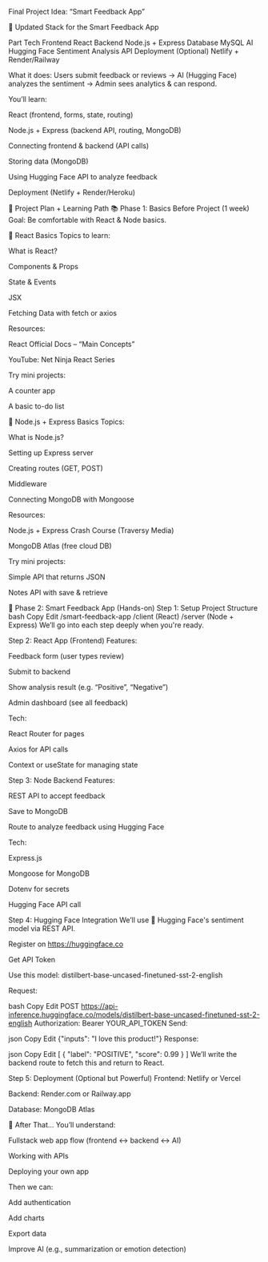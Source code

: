 Final Project Idea: “Smart Feedback App”

🔨 Updated Stack for the Smart Feedback App

Part	                  Tech
Frontend	              React
Backend	                Node.js + Express
Database	              MySQL
AI	                    Hugging Face Sentiment Analysis API
Deployment	(Optional) Netlify + Render/Railway

What it does:
Users submit feedback or reviews → AI (Hugging Face) analyzes the sentiment → Admin sees analytics & can respond.

You’ll learn:

React (frontend, forms, state, routing)

Node.js + Express (backend API, routing, MongoDB)

Connecting frontend & backend (API calls)

Storing data (MongoDB)

Using Hugging Face API to analyze feedback

Deployment (Netlify + Render/Heroku)

🧱 Project Plan + Learning Path
📚 Phase 1: Basics Before Project (1 week)
Goal: Be comfortable with React & Node basics.

🔹 React Basics
Topics to learn:

What is React?

Components & Props

State & Events

JSX

Fetching Data with fetch or axios

Resources:

React Official Docs – “Main Concepts”

YouTube: Net Ninja React Series

Try mini projects:

A counter app

A basic to-do list

🔹 Node.js + Express Basics
Topics:

What is Node.js?

Setting up Express server

Creating routes (GET, POST)

Middleware

Connecting MongoDB with Mongoose

Resources:

Node.js + Express Crash Course (Traversy Media)

MongoDB Atlas (free cloud DB)

Try mini projects:

Simple API that returns JSON

Notes API with save & retrieve

🔨 Phase 2: Smart Feedback App (Hands-on)
Step 1: Setup Project Structure
bash
Copy
Edit
/smart-feedback-app
  /client (React)
  /server (Node + Express)
We’ll go into each step deeply when you're ready.

Step 2: React App (Frontend)
Features:

Feedback form (user types review)

Submit to backend

Show analysis result (e.g. “Positive”, “Negative”)

Admin dashboard (see all feedback)

Tech:

React Router for pages

Axios for API calls

Context or useState for managing state

Step 3: Node Backend
Features:

REST API to accept feedback

Save to MongoDB

Route to analyze feedback using Hugging Face

Tech:

Express.js

Mongoose for MongoDB

Dotenv for secrets

Hugging Face API call

Step 4: Hugging Face Integration
We’ll use 🤗 Hugging Face's sentiment model via REST API.

Register on https://huggingface.co

Get API Token

Use this model: distilbert-base-uncased-finetuned-sst-2-english

Request:

bash
Copy
Edit
POST https://api-inference.huggingface.co/models/distilbert-base-uncased-finetuned-sst-2-english
Authorization: Bearer YOUR_API_TOKEN
Send:

json
Copy
Edit
{"inputs": "I love this product!"}
Response:

json
Copy
Edit
[
  {
    "label": "POSITIVE",
    "score": 0.99
  }
]
We’ll write the backend route to fetch this and return to React.

Step 5: Deployment (Optional but Powerful)
Frontend: Netlify or Vercel

Backend: Render.com or Railway.app

Database: MongoDB Atlas

🧠 After That...
You’ll understand:

Fullstack web app flow (frontend <-> backend <-> AI)

Working with APIs

Deploying your own app

Then we can:

Add authentication

Add charts

Export data

Improve AI (e.g., summarization or emotion detection)

